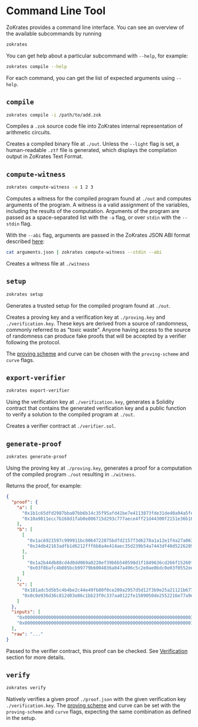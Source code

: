 # Command Line Tool

ZoKrates provides a command line interface.
You can see an overview of the available subcommands by running

```sh
zokrates
```

You can get help about a particular subcommand with `--help`, for example:
```sh
zokrates compile --help
```

For each command, you can get the list of expected arguments using `--help`.

## `compile`

```sh
zokrates compile -i /path/to/add.zok
```

Compiles a `.zok` source code file into ZoKrates internal representation of arithmetic circuits.

Creates a compiled binary file at `./out`.
Unless the `--light` flag is set, a human-readable `.ztf` file is generated, which displays the compilation output in ZoKrates Text Format.

## `compute-witness`

```sh
zokrates compute-witness -a 1 2 3
```

Computes a witness for the compiled program found at `./out` and computes arguments of the program.
A witness is a valid assignment of the variables, including the results of the computation.
Arguments of the program are passed as a space-separated list with the `-a` flag, or over `stdin` with the `--stdin` flag.

With the `--abi` flag, arguments are passed in the ZoKrates JSON ABI format described [here](reference/abi.md):

```sh
cat arguments.json | zokrates compute-witness --stdin --abi
```

Creates a witness file at `./witness`

## `setup`

```sh
zokrates setup
```

Generates a trusted setup for the compiled program found at `./out`.

Creates a proving key and a verification key at `./proving.key` and `./verification.key`.
These keys are derived from a source of randomness, commonly referred to as "toxic waste". Anyone having access to the source of randomness can produce fake proofs that will be accepted by a verifier following the protocol.

The [proving scheme](proving_schemes.md) and curve can be chosen with the `proving-scheme` and `curve` flags.

## `export-verifier`

```sh
zokrates export-verifier
```

Using the verification key at `./verification.key`, generates a Solidity contract that contains the generated verification key and a public function to verify a solution to the compiled program at `./out`.

Creates a verifier contract at `./verifier.sol`.

## `generate-proof`

```sh
zokrates generate-proof
```

Using the proving key at `./proving.key`, generates a proof for a computation of the compiled program `./out` resulting in `./witness`.

Returns the proof, for example:

```json
{
  "proof": {
    "a": [
      "0x1b1c65dfd2987bba07bb6b14c35f95afd41be7e4113873fde31de40a94a5fe55",
      "0x10a9811ecc7b168d1fab0e806715d293c777aece4ff21d44300f2151e36b16e9"
    ],
    "b": [
      [
        "0x1ac6921597c999911bc8064722875bdfd2157f3d6278a1a12e1f4a27a063d173",
        "0x24db42163adfb1d6212fff6b8a4e414aec35d239b54a7443df40d5226289fbf7"
      ],
      [
        "0x1a2b44db88cd4d0dd069a0220ef39b6b540598d1f1849636cd266f15260f22d7",
        "0x03f8bafc4b085bcb99779b6004836a047a496c5c2e0ae0bdc0e03f0552eefe07"
      ]
    ],
    "c": [
      "0x181adc5d5b5c4b4be2c44e49fb80f0ce209a2957d5d12f3b9e25a21121b677e3",
      "0x0c0e936d36c812d03e86c1bb23f0c337aa0122fe1509050de2552216e77a9ec7"
    ]
  },
  "inputs": [
    "0x0000000000000000000000000000000000000000000000000000000000000003",
    "0x0000000000000000000000000000000000000000000000000000000000000001"
  ],
  "raw": "..."
}
```

Passed to the verifier contract, this proof can be checked. See 
[Verification](verification.md) section for more details.


## `verify`

```sh
zokrates verify
```

Natively verifies a given proof `./proof.json` with the given verification key `./verification.key`.
The [proving scheme](proving_schemes.md) and curve can be set with the `proving-scheme` and `curve` flags, expecting the same combination as defined in the setup.
